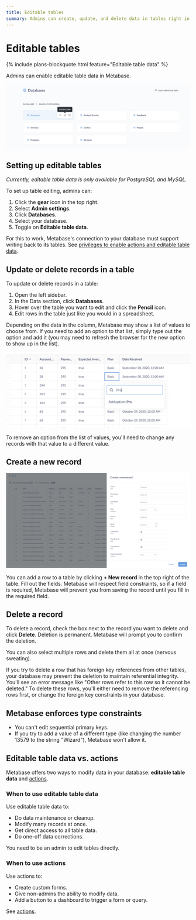 ```yaml
---
title: Editable tables 
summary: Admins can create, update, and delete data in tables right in Metabase.
---
```


# Editable tables

{% include plans-blockquote.html feature="Editable table data"  %}

Admins can enable editable table data in Metabase.

![Edit table](./images/edit-table.png)

## Setting up editable tables

_Currently, editable table data is only available for PostgreSQL and MySQL._

To set up table editing, admins can:

1. Click the **gear** icon in the top right.
2. Select **Admin settings**.
3. Click **Databases**.
4. Select your database.
5. Toggle on **Editable table data**.

For this to work, Metabase's connection to your database must support writing back to its tables. See [privileges to enable actions and editable table data](../databases/users-roles-privileges.md#privileges-to-enable-actions-and-editable-table-data).

## Update or delete records in a table

To update or delete records in a table:

1. Open the left sidebar.
2. In the Data section, click **Databases**.
3. Hover over the table you want to edit and click the **Pencil** icon.
4. Edit rows in the table just like you would in a spreadsheet.

Depending on the data in the column, Metabase may show a list of values to choose from. If you need to add an option to that list, simply type out the option and add it (you may need to refresh the browser for the new option to show up in the list).

![Add option](./images/add-option.png)

To remove an option from the list of values, you'll need to change any records with that value to a different value.

## Create a new record

![Create new record](./images/create-new-record.png)

You can add a row to a table by clicking **+ New record** in the top right of the table. Fill out the fields. Metabase will respect field constraints, so if a field is required, Metabase will prevent you from saving the record until you fill in the required field.

## Delete a record

To delete a record, check the box next to the record you want to delete and click **Delete**. Deletion is permanent. Metabase will prompt you to confirm the deletion.

You can also select multiple rows and delete them all at once (nervous sweating).

If you try to delete a row that has foreign key references from other tables, your database may prevent the deletion to maintain referential integrity. You'll see an error message like "Other rows refer to this row so it cannot be deleted." To delete these rows, you'll either need to remove the referencing rows first, or change the foreign key constraints in your database.

## Metabase enforces type constraints

- You can't edit sequential primary keys.
- If you try to add a value of a different type (like changing the number 13579 to the string "Wizard"), Metabase won't allow it.

## Editable table data vs. actions

Metabase offers two ways to modify data in your database: **editable table data** and [actions](../actions/introduction.md).

###  When to use editable table data

Use editable table data to:

- Do data maintenance or cleanup.
- Modify many records at once.
- Get direct access to all table data.
- Do one-off data corrections.

You need to be an admin to edit tables directly.

### When to use actions

Use actions to:

- Create custom forms.
- Give non-admins the ability to modify data.
- Add a button to a dashboard to trigger a form or query.

See [actions](../actions/introduction.md).
